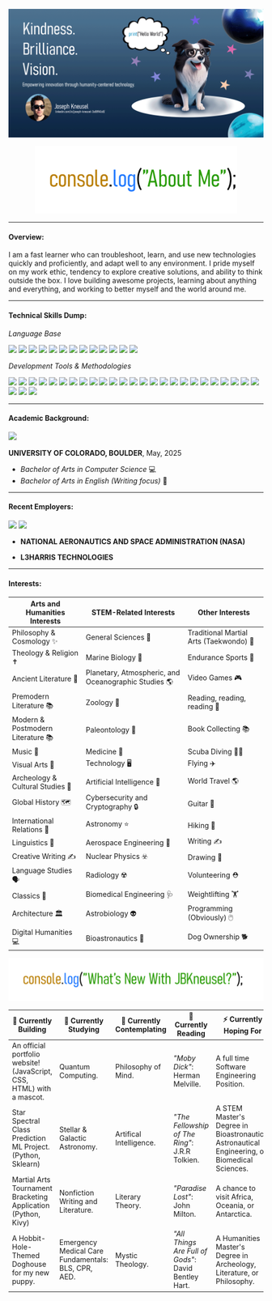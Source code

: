![](GithubBanner.gif)

<p align="center">
<img src="console.png" width="400">
</p>

---
#### Overview:
I am a fast learner who can troubleshoot, learn, and use new technologies quickly and proficiently, and adapt well to any environment. I pride myself on my work ethic, tendency to explore creative solutions, and ability to think outside the box. I love building awesome projects, learning about anything and everything, and working to better myself and the world around me. 

---
#### Technical Skills Dump:

*Language Base*

<img src="https://cdn.jsdelivr.net/npm/programming-languages-logos/src/python/python.png" height="40"> <img src="https://cdn.jsdelivr.net/npm/programming-languages-logos/src/javascript/javascript.png" height="40"> 
<img src="https://cdn.jsdelivr.net/npm/programming-languages-logos/src/cpp/cpp.png" height="40">
<img src="https://cdn.jsdelivr.net/npm/programming-languages-logos/src/html/html.png" height="40">
<img src="https://cdn.jsdelivr.net/npm/programming-languages-logos/src/css/css.png" height="40">
<img src="https://cdn.jsdelivr.net/npm/programming-languages-logos/src/java/java.png" height="40">
<img src="https://cdn.jsdelivr.net/npm/programming-languages-logos/src/r/r.png" height="40">
<img src="https://cdn.jsdelivr.net/npm/programming-languages-logos/src/lua/lua.png" height="40">
<img src="https://cdn.jsdelivr.net/npm/programming-languages-logos/src/c/c.png" height="40">
<img src="https://cdn.freebiesupply.com/logos/large/2x/terminal-1-logo-png-transparent.png" height="30">
<img src="https://pngimg.com/uploads/mysql/mysql_PNG1.png" height="40">
<img src="https://www.pngkey.com/png/full/479-4794953_assembly-x86-x86-icon.png" height="40">
<img src="https://tse4.mm.bing.net/th?id=OIP.hTi3-6khVyOoggOwd4PUlgHaE6&w=200&h=132&c=7" height="40">




*Development Tools & Methodologies*

<img src="https://tse2.mm.bing.net/th?id=OIP.5gf2JQQmWla-GU-WXTrGcgHaE8&w=200&h=133&c=7" height="40"> <img src="https://tse3.mm.bing.net/th?id=OIP.Sd4Hxz8_CqID29kyj5-k9wHaEc&w=200&h=120&c=7" height="35"> 
<img src="https://tse1.mm.bing.net/th?id=OIP.dEgEQ0JBlwn323Q_i0spsgHaEK&w=200&h=112&c=7" height="40">
<img src="https://tse4.mm.bing.net/th?id=OIP.H3CxVsok7ssH-h6PLCPX_gHaHj&w=200&h=204&c=7" height="40">
<img src="https://tse2.mm.bing.net/th?id=OIP.9WZPLb2B4rKSbK52Zg8hnAHaEo&w=200&h=125&c=7" height="40">
<img src="https://tse2.mm.bing.net/th?id=OIP.fqZ9-PPqcG_cm0k3JfoINQHaEK&w=200&h=112&c=7" height="40">
<img src="https://tse4.mm.bing.net/th?id=OIP.qWZ-9EAMWPm9Th2hgfjQZwHaE4&w=200&h=132&c=7" height="40">
<img src="https://tse3.mm.bing.net/th?id=OIP.zVYb5T7pkRInk5uwJ-EUsQHaH7&w=200&h=214&c=7" height="40">
<img src="https://tse3.mm.bing.net/th?id=OIP.BWugDHBz7qW9EOPZfSk7fgHaFx&w=200&h=156&c=7" height="40">
<img src="https://tse2.mm.bing.net/th?id=OIP.Yyngtk-UFkPstcQqAdhA3AHaE8&w=200&h=133&c=7" height="40">
<img src="https://mma.prnewswire.com/media/1308654/Cesium_Logo.jpg?p=facebook" height="40">
<img src="https://tse3.mm.bing.net/th?id=OIP.BbGiEzUd-oA70LrvGAzSEgHaFj&w=200&h=150&c=7" height="40">
<img src="https://www.pngitem.com/pimgs/m/27-276338_wireshark-logo-hd-png-download.png" height="40">
<img src="https://tse3.mm.bing.net/th?id=OIP.Cc4Tb5Aa6x6MZrkn7eqAhgHaIL&w=200&h=221&c=7" height="40">
<img src="https://tse3.mm.bing.net/th?id=OIP.Wba43WxJ4nNuytExSkYF_AHaHY&w=200&h=199&c=7" height="40">
<img src="https://tse1.mm.bing.net/th?id=OIP.K-4RqDC6zFrpAG31ayDDOgHaHa&w=200&h=200&c=7" height="40">
<img src="https://tse1.mm.bing.net/th?id=OIP.3XvwDthQ6vihX9ZjHhS8BAHaGq&w=200&h=180&c=7" height="40">
<img src="https://toppng.com/uploads/preview/sublime-text-icon-sublime-text-3-icon-11553464063uymi94fpyp.png" height="40">
<img src="https://www.liblogo.com/img-logo/bl6049l7e7-blender-logo-logo-blender.png" height="40">
<img src="https://rps-it.de/wp-content/uploads/2016/06/Virtualbox_logo.png" height="40">
<img src="https://static-00.iconduck.com/assets.00/adobe-creative-cloud-icon-1024x1024-8e3dviky.png" height="40">
<img src="https://1000logos.net/wp-content/uploads/2020/08/MongoDB-Logo.png" height="40">
<img src="https://e7.pngegg.com/pngimages/401/960/png-clipart-unreal-engine-4-logo-computer-icons-logo-unity-text-trademark.png" height="40">
<img src="http://amueller.github.io/sklearn_014_015_pydata/sklearn-logo.png" height="40">
<img src="http://pngimg.com/uploads/photoshop/photoshop_PNG2.png" height="40">
<img src="https://tse3.mm.bing.net/th/id/OIP.jIuf4iEHhSBcX4x484UlOwHaEK?w=200&h=112&c=7" height="40">
<img src="https://tse2.mm.bing.net/th?id=OIP.ptEQfiSvOfPCxTOUHIkDWQHaEK&w=200&h=112&c=7" height="40">
<img src="https://tse1.mm.bing.net/th?id=OIP.g14SdW6lKeabG4MUyLU15gHaEK&w=200&h=112&c=7" height="40">

---
#### Academic Background:
<img src="https://i1.wp.com/upload.wikimedia.org/wikipedia/commons/8/86/University_of_Colorado_Boulder_logo.png" height="40">

**UNIVERSITY OF COLORADO, BOULDER**, May, 2025

- *Bachelor of Arts in Computer Science* 💻
- *Bachelor of Arts in English (Writing focus)* 📝

---
#### Recent Employers:
<img src="https://gpm.nasa.gov/sites/default/files/NASA-Logo-Large.jpg" height="40"> <img src="https://companieslogo.com/img/orig/LHX_BIG-85a89a01.png?t=1648848858" height="40">

- **NATIONAL AERONAUTICS AND SPACE ADMINISTRATION (NASA)**

- **L3HARRIS TECHNOLOGIES** 
***
#### Interests:

| Arts and Humanities Interests       | STEM-Related Interests|  Other Interests |     
|-------------------------------------|-----------------------|------------------|
|Philosophy & Cosmology ✨ |General Sciences 🧪 | Traditional Martial Arts (Taekwondo) 👊 |
|Theology & Religion ✝️ |Marine Biology 🦈 | Endurance Sports 🏃|
|Ancient Literature 📜 |Planetary, Atmospheric, and Oceanographic Studies 🌎 |Video Games 🎮|
|Premodern Literature 📚|Zoology 🐺| Reading, reading, reading 📖|
|Modern & Postmodern Literature 📚|Paleontology 🔬 | Book Collecting 📚|
|Music 🎸|Medicine 🧬| Scuba Diving 🏊‍♂️|
|Visual Arts 🎨|Technology 🖥️| Flying ✈️ |
|Archeology & Cultural Studies 🗼|Artificial Intelligence 🤖| World Travel 🌎|
|Global History 🗺️|Cybersecurity and Cryptography 🔒| Guitar 🎸|
|International Relations 🤝| Astronomy ⭐| Hiking 🥾|
|Linguistics 📖|Aerospace Engineering 🚀| Writing ✍️ |
|Creative Writing ✍️|Nuclear Physics ☣️| Drawing 🎨|
|Language Studies 🗣️|Radiology ☢️| Volunteering ⛑️|
|Classics 🔖|Biomedical Engineering 🩺| Weightlifting 🏋️ |
|Architecture 🏛️|Astrobiology 👽| Programming (Obviously) 🖱️|
|Digital Humanities 💻| Bioastronautics 👾| Dog Ownership 🐕|

<p align="center">
<img src="console2.png" width="700">
</p>


| 🔭 Currently Building | 🌱 Currently Studying | 💬 Currently Contemplating | 📖 Currently Reading | ⚡ Currently Hoping For |
|----------|----------|----------|----------|----------|
| An official portfolio website! (JavaScript, CSS, HTML) with a mascot.| Quantum Computing.| Philosophy of Mind.   | *"Moby Dick"*: Herman Melville.  | A full time Software Engineering Position.   |
| Star Spectral Class Prediction ML Project. (Python, Sklearn)| Stellar & Galactic Astronomy. | Artifical Intelligence.| *"The Fellowship of The Ring"*: J.R.R Tolkien.| A STEM Master's Degree in Bioastronautics, Astronautical Engineering, or Biomedical Sciences.|
| Martial Arts Tournament Bracketing Application (Python, Kivy)| Nonfiction Writing and Literature.| Literary Theory. | *"Paradise Lost"*: John Milton.  |A chance to visit Africa, Oceania, or Antarctica.|
| A Hobbit-Hole-Themed Doghouse for my new puppy. | Emergency Medical Care Fundamentals: BLS, CPR, AED. | Mystic Theology. | *"All Things Are Full of Gods"*: David Bentley Hart.  | A Humanities Master's Degree in Archeology, Literature, or Philosophy. |
